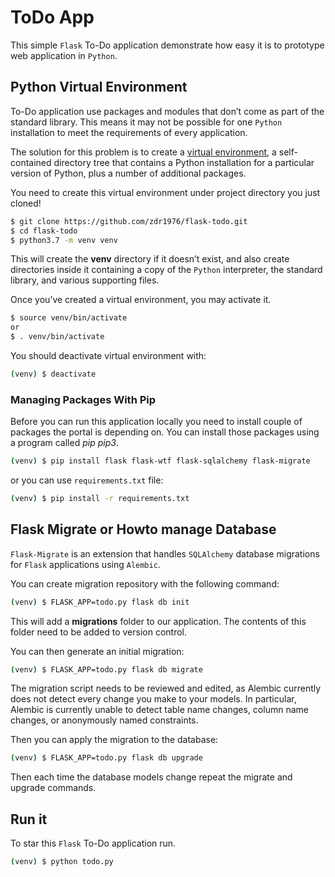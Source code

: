 # ToDo App

This simple `Flask` To-Do application demonstrate how easy it is to prototype
web application in `Python`.

## Python Virtual Environment

To-Do application use packages and modules that don’t come as part of the
standard library. This means it may not be possible for one `Python`
installation to meet the requirements of every application. 

The solution for this problem is to create a [virtual environment](https://docs.python.org/3/glossary.html#term-virtual-environment),
a self-contained directory tree that contains a Python installation for a
particular version of Python, plus a number of additional packages.

You need to create this virtual environment under project directory you just
cloned!

```bash
$ git clone https://github.com/zdr1976/flask-todo.git
$ cd flask-todo
$ python3.7 -m venv venv
```

This will create the **venv** directory if it doesn’t exist, and also create
directories inside it containing a copy of the `Python` interpreter, the standard
library, and various supporting files.

Once you’ve created a virtual environment, you may activate it.
```bash
$ source venv/bin/activate
or
$ . venv/bin/activate
```

You should deactivate virtual environment with:
```bash
(venv) $ deactivate
```

### Managing Packages With Pip
Before you can run this application locally you need to install couple of
packages the portal is depending on. You can install those packages using a
program called *pip* *pip3*.
```bash
(venv) $ pip install flask flask-wtf flask-sqlalchemy flask-migrate
```

or you can use `requirements.txt` file:
```bash
(venv) $ pip install -r requirements.txt
```

## Flask Migrate or Howto manage Database
`Flask-Migrate` is an extension that handles `SQLAlchemy` database migrations
for `Flask` applications using `Alembic`.

You can create migration repository with the following command:
```bash
(venv) $ FLASK_APP=todo.py flask db init
```

This will add a **migrations** folder to our application. The contents of this
folder need to be added to version control.

You can then generate an initial migration:
```bash
(venv) $ FLASK_APP=todo.py flask db migrate
```

The migration script needs to be reviewed and edited, as Alembic currently
does not detect every change you make to your models. In particular, Alembic is
currently unable to detect table name changes, column name changes, or
anonymously named constraints.

Then you can apply the migration to the database:
```bash
(venv) $ FLASK_APP=todo.py flask db upgrade
```

Then each time the database models change repeat the migrate and upgrade commands.

## Run it
To star this `Flask` To-Do application run.
```bash
(venv) $ python todo.py
```

